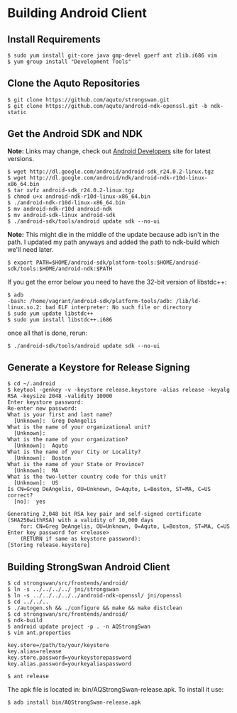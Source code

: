 # Building Android Client

## Install Requirements

    $ sudo yum install git-core java gmp-devel gperf ant zlib.i686 vim
    $ yum group install "Development Tools"


## Clone the Aquto Repositories

    $ git clone https://github.com/aquto/strongswan.git
    $ git clone https://github.com/aquto/android-ndk-openssl.git -b ndk-static


## Get the Android SDK and NDK

**Note:** Links may change, check out [Android Developers](http://developer.android.com) site for latest versions.

    $ wget http://dl.google.com/android/android-sdk_r24.0.2-linux.tgz
    $ wget http://dl.google.com/android/ndk/android-ndk-r10d-linux-x86_64.bin
    $ tar xvfz android-sdk_r24.0.2-linux.tgz
    $ chmod u+x android-ndk-r10d-linux-x86_64.bin
    $ ./android-ndk-r10d-linux-x86_64.bin
    $ mv android-ndk-r10d android-ndk
    $ mv android-sdk-linux android-sdk
    $ ./android-sdk/tools/android update sdk --no-ui

**Note:** This might die in the middle of the update because adb isn't in the path. I updated my path anyways and added the path to ndk-build which we'll need later.

    $ export PATH=$HOME/android-sdk/platform-tools:$HOME/android-sdk/tools:$HOME/android-ndk:$PATH

If you get the error below you need to have the 32-bit version of libstdc++:

    $ adb
    -bash: /home/vagrant/android-sdk/platform-tools/adb: /lib/ld-linux.so.2: bad ELF interpreter: No such file or directory
    $ sudo yum update libstdc++
    $ sudo yum install libstdc++.i686

once all that is done, rerun:

    $ ./android-sdk/tools/android update sdk --no-ui


## Generate a Keystore for Release Signing

    $ cd ~/.android
    $ keytool -genkey -v -keystore release.keystore -alias release -keyalg RSA -keysize 2048 -validity 10000
    Enter keystore password:  
    Re-enter new password: 
    What is your first and last name?
      [Unknown]:  Greg DeAngelis
    What is the name of your organizational unit?
      [Unknown]:  
    What is the name of your organization?
      [Unknown]:  Aquto
    What is the name of your City or Locality?
      [Unknown]:  Boston
    What is the name of your State or Province?
      [Unknown]:  MA
    What is the two-letter country code for this unit?
      [Unknown]:  US
    Is CN=Greg DeAngelis, OU=Unknown, O=Aquto, L=Boston, ST=MA, C=US correct?
      [no]:  yes

    Generating 2,048 bit RSA key pair and self-signed certificate (SHA256withRSA) with a validity of 10,000 days
        for: CN=Greg DeAngelis, OU=Unknown, O=Aquto, L=Boston, ST=MA, C=US
    Enter key password for <release>
        (RETURN if same as keystore password):  
    [Storing release.keystore]


## Building StrongSwan Android Client

    $ cd strongswan/src/frontends/android/
    $ ln -s ../../../../ jni/strongswan
    $ ln -s ../../../../../android-ndk-openssl/ jni/openssl
    $ cd ../../..
    $ ./autogen.sh && ./configure && make && make distclean
    $ cd strongswan/src/frontends/android/
    $ ndk-build
    $ android update project -p . -n AQStrongSwan
    $ vim ant.properties

    key.store=/path/to/your/keystore
    key.alias=release
    key.store.password=yourkeystorepassword
    key.alias.password=yourkeyaliaspassword

    $ ant release

The apk file is located in: bin/AQStrongSwan-release.apk. To install it use:

    $ adb install bin/AQStrongSwan-release.apk
